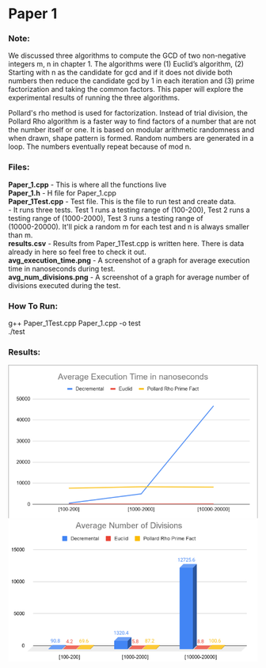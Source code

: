 # Paper 1

### Note:
We discussed three algorithms to compute the GCD of two non-negative integers m, n in chapter 1. The algorithms were (1) Euclid’s algorithm, (2) Starting with n as the candidate for gcd and if it does not divide both numbers then reduce the candidate gcd by 1 in each iteration and (3) prime factorization and taking the common factors. This paper will explore the experimental results of running the three algorithms. <br>

Pollard's rho method is used for factorization. 
Instead of trial division, the Pollard Rho algorithm is a faster way to find factors of a number that are not the number itself or one. It is based on modular arithmetic randomness and when drawn,  shape pattern is formed. Random numbers are generated in a loop. The numbers eventually repeat because of mod n. <br>

### Files:
**Paper_1.cpp**     - This is where all the functions live <br>
**Paper_1.h**       - H file for Paper_1.cpp <br>
**Paper_1Test.cpp** - Test file. This is the file to run test and create data. <br>
                - It runs three tests. Test 1 runs a testing range of (100-200), Test 2 runs a testing range of (1000-2000), Test 3 runs a testing range of <br>
                  (10000-20000). It'll pick a random m for each test and n is always smaller than m. <br>
**results.csv**     - Results from Paper_1Test.cpp is written here. There is data already in here so feel free to check it out. <br>
**avg_execution_time.png** - A screenshot of a graph for average execution time in nanoseconds during test. <br>
**avg_num_divisions.png**  - A screenshot of a graph for average number of divisions executed during the test. <br>

### How To Run: 
g++ Paper_1Test.cpp Paper_1.cpp -o test <br>
./test <br>

### Results:
![Average Execution Time](avg_execution_time.png) <br>
![Average Number of Divisions](avg_num_divisions.png)
